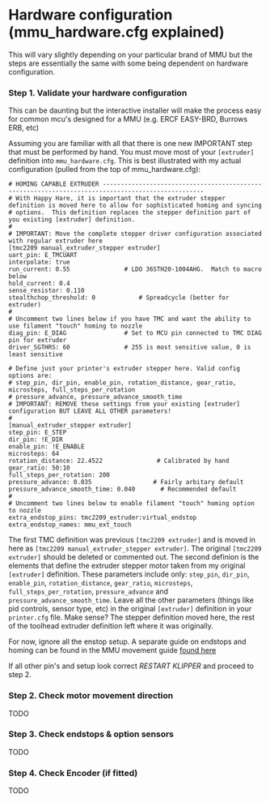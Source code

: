 # Hardware configuration (mmu_hardware.cfg explained)

This will vary slightly depending on your particular brand of MMU but the steps are essentially the same with some being dependent on hardware configuration.

### Step 1. Validate your hardware configuration
This can be daunting but the interactive installer will make the process easy for common mcu's designed for a MMU (e.g. ERCF EASY-BRD, Burrows ERB, etc)

Assuming you are familiar with all that there is one new IMPORTANT step that must be performed by hand.  You must move most of your `[extruder]` definition into `mmu_hardware.cfg`. This is best illustrated with my actual configuration (pulled from the top of mmu_hardware.cfg):
  
    # HOMING CAPABLE EXTRUDER --------------------------------------------------------------------------------------------------
    # With Happy Hare, it is important that the extruder stepper definition is moved here to allow for sophisticated homing and syncing
    # options.  This definition replaces the stepper definition part of you existing [extruder] definition.
    #
    # IMPORTANT: Move the complete stepper driver configuration associated with regular extruder here
    [tmc2209 manual_extruder_stepper extruder]
    uart_pin: E_TMCUART
    interpolate: true
    run_current: 0.55				# LDO 36STH20-1004AHG.  Match to macro below
    hold_current: 0.4
    sense_resistor: 0.110
    stealthchop_threshold: 0			# Spreadcycle (better for extruder)
    #
    # Uncomment two lines below if you have TMC and want the ability to use filament "touch" homing to nozzle
    diag_pin: E_DIAG				# Set to MCU pin connected to TMC DIAG pin for extruder
    driver_SGTHRS: 60				# 255 is most sensitive value, 0 is least sensitive
    
    # Define just your printer's extruder stepper here. Valid config options are:
    # step_pin, dir_pin, enable_pin, rotation_distance, gear_ratio, microsteps, full_steps_per_rotation
    # pressure_advance, pressure_advance_smooth_time
    # IMPORTANT: REMOVE these settings from your existing [extruder] configuration BUT LEAVE ALL OTHER parameters!
    #
    [manual_extruder_stepper extruder]
    step_pin: E_STEP
    dir_pin: !E_DIR
    enable_pin: !E_ENABLE
    microsteps: 64
    rotation_distance: 22.4522               # Calibrated by hand
    gear_ratio: 50:10
    full_steps_per_rotation: 200
    pressure_advance: 0.035                 # Fairly arbitary default
    pressure_advance_smooth_time: 0.040		  # Recommended default
    #
    # Uncomment two lines below to enable filament "touch" homing option to nozzle
    extra_endstop_pins: tmc2209_extruder:virtual_endstop
    extra_endstop_names: mmu_ext_touch

The first TMC definition was previous `[tmc2209 extruder]` and is moved in here as `[tmc2209 manual_extruder_stepper extruder]`. The original `[tmc2209 extruder]` should be deleted or commented out.
The second definion is the elements that define the extruder stepper motor taken from my original `[extruder]` definition. These parameters include only: `step_pin`, `dir_pin`, `enable_pin`, `rotation_distance`, `gear_ratio`, `microsteps`, `full_steps_per_rotation`, `pressure_advance` and `pressure_advance_smooth_time`.  Leave all the other parameters (things like pid controls, sensor type, etc) in the original `[extruder]` definition in your `printer.cfg` file. Make sense? The stepper definition moved here, the rest of the toolhead extruder definition left where it was originally.

For now, ignore all the enstop setup.  A separate guide on endstops and homing can be found in the MMU movement guide [found here](doc/movement_and_homing.md)

If all other pin's and setup look correct *RESTART KLIPPER* and proceed to step 2.

### Step 2. Check motor movement direction
TODO

### Step 3. Check endstops & option sensors
TODO

### Step 4. Check Encoder (if fitted)
TODO

